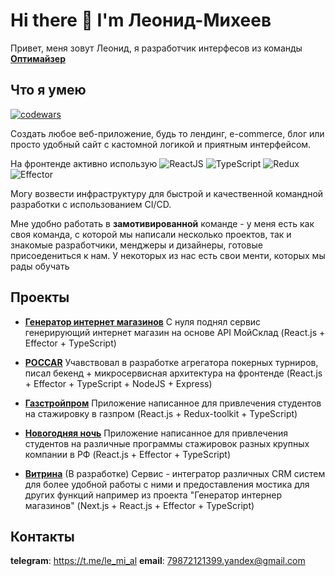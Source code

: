 # Hi there 👋 I'm Леонид-Михеев

Привет, меня зовут Леонид, я разработчик интерфесов из команды [**Оптимайзер**](https://t.me/optimiser_diary)

## Что я умею

[![codewars](https://www.codewars.com/users/LeMiAl/badges/large)](https://www.codewars.com/users/LeMiAl)

Создать любое веб-приложение, будь то лендинг, e-commerce, блог или просто удобный сайт с кастомной логикой и приятным интерфейсом.<br />

На фронтенде активно использую
  <img alt="ReactJS" src="https://img.shields.io/badge/-React-353535?style=plastic&logo=react&logoColor=white" />
  <img alt="TypeScript" src="https://img.shields.io/badge/-TypeScript-235a96?style=plastic&logo=typescript&logoColor=white" />
  ![Redux](https://img.shields.io/badge/-Redux-764abc?logo=redux&style=plastic)
  <img alt="Effector" src="https://img.shields.io/badge/-Effector-ff8c00?style=plastic&logo=effector&logoColor=white" /> <br />

Могу возвести инфраструктуру для быстрой и качественной командной разработки с использованием CI/CD.<br />

Мне удобно работать в **замотивированной** команде - у меня есть как своя команда, с которой мы написали несколько проектов, так и знакомые разработчики, менджеры и дизайнеры, готовые присоедениться к нам. У некоторых из нас есть свои менти, которых мы рады обучать

<!--
* **JS**: Typescript, ReactJS, NodeJS, Redux
* **Инфраструктура**: webpack, eslint
* **Верстка**: module-css, sass, postcss, svg
-->

<!--
## Мой путь как программиста

1. Прошел курсы на ![HTML Academy](https://img.shields.io/badge/-HTML_Academy-302683?logo=htmlacademy&style=plastic)
2. Освоил огромный курс по ![ReactJS](https://img.shields.io/badge/-ReactJS-353535?logo=react&style=plastic) на канале ![It-kamasutra](https://img.shields.io/badge/-It_kamasutra-d00?logo=youtube&style=plastic)
3. Работал в качестве индвидуального предпринимателя на фриланс биржах
-->

## Проекты

* [**Генератор интернет магазинов**](https://t.me/tesikekbot?start=3) С нуля поднял сервис генерирующий интернет магазин на основе API МойСклад (React.js + Effector + TypeScript)

* [**POCCAR**](https://pocarr.net) Учавствовал в разработке агрегатора покерных турниров, писал бекенд + микросервисная архитектура на фронтенде (React.js + Effector + TypeScript + NodeJS + Express)

* [**Газстройпром**](https://gsp-location-game.fut.ru/) Приложение написанное для привлечения студентов на стажировку в газпром (React.js + Redux-toolkit + TypeScript)

* [**Новогодняя ночь**](https://new-year-kitchen.fut.ru/) Приложение написанное для привлечения студентов на различные программы стажировок разных крупных компании в РФ (React.js + Effector + TypeScript)

* [**Витрина**]() (В разработке) Сервис - интегратор различных CRM систем для более удобной работы с ними и предоставления мостика для других функций например из проекта "Генератор интернер магазинов" (Next.js + React.js + Effector + TypeScript)

## Контакты

**telegram**: https://t.me/le_mi_al
**email**: 79872121399.yandex@gmail.com
